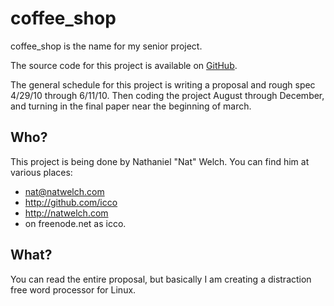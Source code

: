 # coffee_shop

coffee_shop is the name for my senior project.

The source code for this project is available on [GitHub](http://github.com/icco/coffee_shop).

The general schedule for this project is writing a proposal and rough spec
4/29/10 through 6/11/10. Then coding the project August through December, and
turning in the final paper near the beginning of march.

## Who?

This project is being done by Nathaniel "Nat" Welch. You can find him at
various places:

 * <nat@natwelch.com>
 * <http://github.com/icco>
 * <http://natwelch.com>
 * on freenode.net as icco.

## What? 

You can read the entire proposal, but basically I am creating a distraction
free word processor for Linux.


